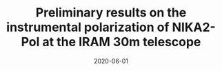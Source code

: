 ---
title: "Preliminary results on the instrumental polarization of NIKA2-Pol at the IRAM 30m telescope"
collection: "publications"
category: "co_procs"
permalink: /publications/2020EPJWC22800002A
date: 2020-06-01
venue: "European Physical Journal Web of Conferences"
citation: "Ajeddig, H., Adam, R., Ade, P., et al. (2020), European Physical Journal Web of Conferences, 228, 00002."
---
